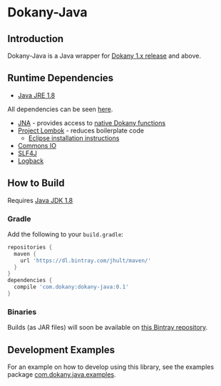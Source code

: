 Dokany-Java
======

## Introduction
Dokany-Java is a Java wrapper for [Dokany 1.x release](https://github.com/dokan-dev/dokany/releases) and above.

## Runtime Dependencies
- [Java JRE 1.8](https://java.com/en/download/manual.jsp)

All dependencies can be seen [here](build.gradle).

- [JNA](https://github.com/java-native-access/jna) - provides access to [native Dokany functions](https://dokan-dev.github.io/dokany-doc/html/struct_d_o_k_a_n___o_p_e_r_a_t_i_o_n_s.html)
- [Project Lombok](https://projectlombok.org/) - reduces boilerplate code
	- [Eclipse installation instructions](https://stackoverflow.com/questions/3418865/cannot-make-project-lombok-work-on-eclipse-helios/)
- [Commons IO](https://commons.apache.org/proper/commons-io/)
- [SLF4J](https://www.slf4j.org/)
- [Logback](https://logback.qos.ch/)
	
## How to Build
Requires [Java JDK 1.8](http://www.azul.com/downloads/zulu/)

### Gradle
Add the following to your `build.gradle`:

```groovy
repositories {
  maven {
    url 'https://dl.bintray.com/jhult/maven/'
  }
}
dependencies {
  compile 'com.dokany:dokany-java:0.1'
}
```

### Binaries
Builds (as JAR files) will soon be available on [this Bintray repository](https://bintray.com/jhult/maven/com.dokany%3Adokany-java).

## Development Examples
For an example on how to develop using this library, see the examples package [com.dokany.java.examples](src//main/java/com/dokany/java/examples/).

